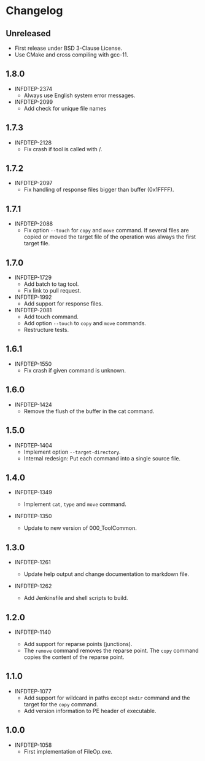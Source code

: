 
# Changelog

<!-- cspell:ignore INFDTEP -->

## Unreleased

- First release under BSD 3-Clause License.
- Use CMake and cross compiling with gcc-11.

## 1.8.0

- INFDTEP-2374
  - Always use English system error messages.
- INFDTEP-2099
  - Add check for unique file names

## 1.7.3

- INFDTEP-2128
  - Fix crash if tool is called with /.

## 1.7.2

- INFDTEP-2097
  - Fix handling of response files bigger than buffer (0x1FFFF).

## 1.7.1

- INFDTEP-2088
  - Fix option `--touch` for `copy` and `move` command. If several
    files are copied or moved the target file of the operation was
    always the first target file.

## 1.7.0

- INFDTEP-1729
  - Add batch to tag tool.
  - Fix link to pull request.
- INFDTEP-1992
  - Add support for response files.
- INFDTEP-2081
  - Add touch command.
  - Add option `--touch` to `copy` and `move` commands.
  - Restructure tests.

## 1.6.1

- INFDTEP-1550
  - Fix crash if given command is unknown.

## 1.6.0

- INFDTEP-1424
  - Remove the flush of the buffer in the cat command.

## 1.5.0

- INFDTEP-1404
  - Implement option `--target-directory`.
  - Internal redesign: Put each command into a single source file.

## 1.4.0

- INFDTEP-1349
  - Implement `cat`, `type` and `move` command.

- INFDTEP-1350
  - Update to new version of 000_ToolCommon.

## 1.3.0

- INFDTEP-1261
  - Update help output and change documentation to markdown file.

- INFDTEP-1262
  - Add Jenkinsfile and shell scripts to build.

## 1.2.0

- INFDTEP-1140

  - Add support for reparse points (junctions).
  - The `remove` command removes the reparse point. The `copy` command copies the content of the reparse point.

## 1.1.0

- INFDTEP-1077
  - Add support for wildcard in paths except `mkdir` command and the target for the `copy` command.
  - Add version information to PE header of executable.

## 1.0.0

- INFDTEP-1058
  - First implementation of FileOp.exe.
